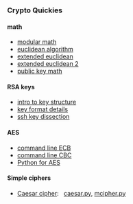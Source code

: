 ### Crypto Quickies

#### math
- [modular math](modular_arithmetic.md)
- [euclidean algorithm](euclidean_algorithm.md)
- [extended euclidean](ee1.md)
- [extended euclidean 2](ee2.md)
- [public key math](public-key_math.md)

#### RSA keys
- [intro to key structure](RSA_key_intro.md)
- [key format details](RSA_key_formats.md)
- [ssh key dissection](RSA_key_ssh.md)

#### AES
- [command line ECB](openssl-aes-ecb.md)
- [command line CBC](openssl-aes-cbc.md)
- [Python for AES](python-aes.md)

#### Simple ciphers
- [Caesar cipher](caesar.md): &nbsp;   [caesar.py](
caesar.py), [mcipher.py](mcipher.py)
